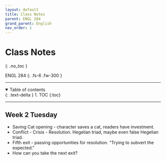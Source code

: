 ```yaml
---
layout: default
title: Class Notes
parent: ENGL 284
grand_parent: English
nav_order: 1
---
```


# Class Notes
{: .no_toc }

ENGL 284
{: .fs-6 .fw-300 }

---

<details open markdown="block">
  <summary>
    Table of contents
  </summary>
  {: .text-delta }
1. TOC
{:toc}
</details>

---

## Week 2 Tuesday
- Saving Cat opening - character saves a cat, readers have investment.
- Conflict - Crisis - Resolution. Hegelian triad, maybe even false Hegelian triad.
- Fifth exit - passing opportunities for resolution. "Trying to subvert the expected."
- How can you take the next exit?








